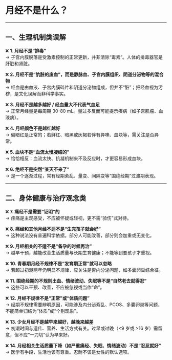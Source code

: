 
# 月经不是什么？

---

## 一、生理机制类误解

:x: **1. 月经不是“排毒”**  
→ 子宫内膜脱落是受激素控制的正常更新，并非清除“毒素”。人体的排毒器官是肝脏和肾脏。

:x: **2. 月经不是“肮脏的废血”，而是静脉血、子宫内膜组织、阴道分泌物等的混合物**  
→ 经血是由血液、子宫内膜碎片和阴道分泌物组成，但并不“脏”；把经血视为污秽，是文化误解而非科学事实。

:x: **3. 月经不是越多越好 / 经血量大不代表气血足**  
→ 正常月经量是每周期 30-80 mL。量过多反而可能提示疾病（如子宫肌瘤、血液病）。

:x: **4. 月经颜色不是越红越好**  
→ 偏暗红是正常的；若鲜红、暗黑或灰褐若伴有异味、血块等，需关注是否异常。

:x: **5. 血块不是“血流太慢凝结的”**  
→ 恰恰相反：血流太快、抗凝机制来不及反应时，才更容易形成血块。

:x: **6. 绝经不是突然“某天不来了”**  
→ 是一个逐渐过程，常有经期紊乱、量变、间隔变等“围绝经期”过渡期表现。

---

## 二、身体健康与治疗观念类

:x: **7. 痛经不是需要“证明”的**  
→ 疼痛是主观感受，不应被怀疑或轻视，更不需“验伤”式对待。

:x: **8. 痛经和其他月经不适不是“生完孩子就会好”**  
→ 这种说法没有普遍科学依据。部分人可能改善，部分则会加重或无变化。

:x: **9. 月经相关的不适不是“备孕的时候再治”**  
→ 越早干预，越能改善生活质量与长期生育健康；不能等到要孩子才重视。

:x: **10. 青春期月经不规律不是“发育期正常”就可以忽略**  
→ 若超过初潮两年仍明显不规律，应关注是否内分泌问题，如多囊卵巢综合征。

:x: **11. 围绝经期的不规则出血、情绪波动、失眠等不是“自然老去就得忍”**  
→ 这些可以干预、改善，不应被忽视或当作“命”。

:x: **12. 月经不规律不是“正常”或“体质问题”**  
→ 经期不规律需要辨明原因，可能涉及内分泌紊乱、PCOS、多囊卵巢等问题，不能简单归结为“体质”或“个别现象”。

:x: **13. 少女月经不是越早来越好，越晚来越差**  
→ 初潮时间与遗传、营养、生活方式有关。过早或过晚（<9 岁或 >16 岁）需留意，但不应“一刀切”认为早来好。

:x: **14. 月经相关生活质量下降（如严重痛经、失眠、情绪波动）不是“忍忍就好”**  
→ 医学有手段，生活也该有尊重。忍耐不该是女性的默认选项。
